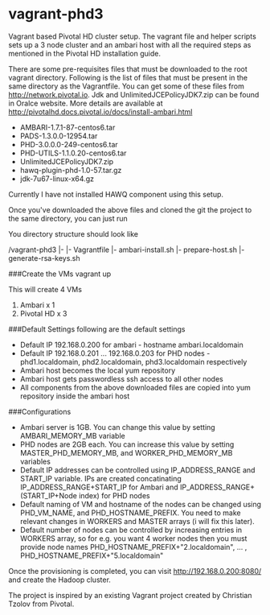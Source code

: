 # vagrant-phd3

Vagrant based Pivotal HD cluster setup. The vagrant file and helper scripts sets up a 3 node cluster and an ambari host with all the required steps as mentioned in the Pivotal HD installation guide.


There are some pre-requisites files that must be downloaded to the root vagrant directory. Following is the list of files that must be present in the same directory as the Vagrantfile. You can get some of these files from http://network.pivotal.io. Jdk and UnlimitedJCEPolicyJDK7.zip can be found in Oralce website. More details are available at http://pivotalhd.docs.pivotal.io/docs/install-ambari.html

 - AMBARI-1.7.1-87-centos6.tar
 - PADS-1.3.0.0-12954.tar
 - PHD-3.0.0.0-249-centos6.tar
 - PHD-UTILS-1.1.0.20-centos6.tar
 - UnlimitedJCEPolicyJDK7.zip
 - hawq-plugin-phd-1.0-57.tar.gz
 - jdk-7u67-linux-x64.gz

Currently I have not installed HAWQ component using this setup. 

Once you've downloaded the above files and cloned the git the project to the same directory, you can just run 

You directory structure should look like

/vagrant-phd3
|- <all above mentioned files>
|- Vagrantfile
|- ambari-install.sh
|- prepare-host.sh
|- generate-rsa-keys.sh

###Create the VMs
vagrant up 

This will create 4 VMs 

1. Ambari x 1
2. Pivotal HD x 3 


###Default Settings
following are the default settings
- Default IP 192.168.0.200 for ambari - hostname ambari.localdomain
- Default IP 192.168.0.201 ... 192.168.0.203 for PHD nodes - phd1.localdomain, phd2.localdomain, phd3.localdomain respectively
- Ambari host becomes the local yum repository
- Ambari host gets passwordless ssh access to all other nodes
- All components from the above downloaded files are copied into yum repository inside the ambari host

###Configurations
- Ambari server is 1GB. You can change this value by setting AMBARI_MEMORY_MB variable
- PHD nodes are 2GB each. You can increase this value by setting MASTER_PHD_MEMORY_MB, and WORKER_PHD_MEMORY_MB variables
- Default IP addresses can be controlled using IP_ADDRESS_RANGE and START_IP variable. IPs are created concatinating IP_ADDRESS_RANGE+START_IP for Ambari and IP_ADDRESS_RANGE+(START_IP+Node index) for PHD nodes 
- Default naming of VM and hostname of the nodes can be changed using PHD_VM_NAME, and PHD_HOSTNAME_PREFIX. You need to make relevant changes in WORKERS and MASTER arrays (i will fix this later).
- Default number of nodes can be controlled by increasing entries in WORKERS array, so for e.g. you want 4 worker nodes then you must provide node names PHD_HOSTNAME_PREFIX+"2.localdomain", ... , PHD_HOSTNAME_PREFIX+"5.localdomain" 

Once the provisioning is completed, you can visit http://192.168.0.200:8080/ and create the Hadoop cluster. 

The project is inspired by an existing Vagrant project created by Christian Tzolov from Pivotal.
